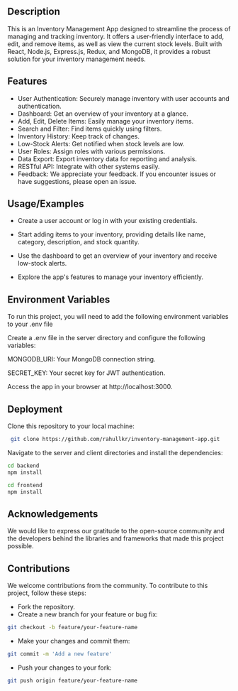 ## Description
This is an Inventory Management App designed to streamline the process of managing and tracking inventory. It offers a user-friendly interface to add, edit, and remove items, as well as view the current stock levels. Built with React, Node.js, Express.js, Redux, and MongoDB, it provides a robust solution for your inventory management needs.


## Features

- User Authentication: Securely manage inventory with user accounts and authentication.
- Dashboard: Get an overview of your inventory at a glance.
- Add, Edit, Delete Items: Easily manage your inventory items.
- Search and Filter: Find items quickly using filters.
- Inventory History: Keep track of changes.
- Low-Stock Alerts: Get notified when stock levels are low.
- User Roles: Assign roles with various permissions.
- Data Export: Export inventory data for reporting and analysis.
- RESTful API: Integrate with other systems easily.
- Feedback: We appreciate your feedback. If you encounter issues or have suggestions, please open an issue.



## Usage/Examples


-  Create a user account or log in with your existing credentials.

- Start adding items to your inventory, providing details like name, category, description, and stock quantity.

- Use the dashboard to get an overview of your inventory and receive low-stock alerts.

- Explore the app's features to manage your inventory efficiently.
## Environment Variables

To run this project, you will need to add the following environment variables to your .env file

Create a .env file in the server directory and configure the following variables:

MONGODB_URI: Your MongoDB connection string.

SECRET_KEY: Your secret key for JWT authentication.

Access the app in your browser at http://localhost:3000.
## Deployment

Clone this repository to your local machine:

```bash
 git clone https://github.com/rahullkr/inventory-management-app.git

```

Navigate to the server and client directories and install the dependencies:

```bash
cd backend
npm install

```
```bash
cd frontend
npm install
```


## Acknowledgements

We would like to express our gratitude to the open-source community and the developers behind the libraries and frameworks that made this project possible.


## Contributions

We welcome contributions from the community. To contribute to this project, follow these steps:

-  Fork the repository.
- Create a new branch for your feature or bug fix:
 ```bash
 git checkout -b feature/your-feature-name
```
-  Make your changes and commit them:
```bash
git commit -m 'Add a new feature'

```
- Push your changes to your fork:
``` bash
git push origin feature/your-feature-name

```